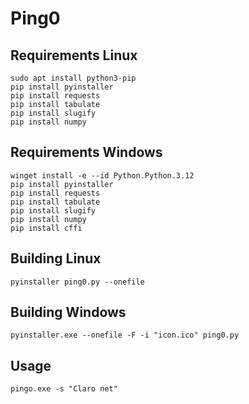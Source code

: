 # Ping0

## Requirements Linux

```
sudo apt install python3-pip
pip install pyinstaller
pip install requests
pip install tabulate
pip install slugify
pip install numpy
```

## Requirements Windows

```
winget install -e --id Python.Python.3.12
pip install pyinstaller
pip install requests
pip install tabulate
pip install slugify
pip install numpy
pip install cffi
```

## Building Linux

    pyinstaller ping0.py --onefile

## Building Windows

    pyinstaller.exe --onefile -F -i "icon.ico" ping0.py

## Usage
```
pingo.exe -s "Claro net"
```
